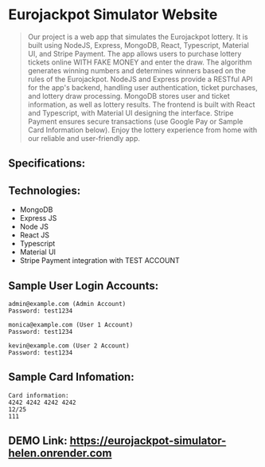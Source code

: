 # Eurojackpot Simulator Website

> Our project is a web app that simulates the Eurojackpot lottery. It is built using NodeJS, Express, MongoDB, React, Typescript, Material UI, and Stripe Payment. The app allows users to purchase lottery tickets online WITH FAKE MONEY and enter the draw. The algorithm generates winning numbers and determines winners based on the rules of the Eurojackpot. NodeJS and Express provide a RESTful API for the app's backend, handling user authentication, ticket purchases, and lottery draw processing. MongoDB stores user and ticket information, as well as lottery results. The frontend is built with React and Typescript, with Material UI designing the interface. Stripe Payment ensures secure transactions (use Google Pay or Sample Card Information below). Enjoy the lottery experience from home with our reliable and user-friendly app.

## Specifications:

## Technologies:

- MongoDB
- Express JS
- Node JS
- React JS
- Typescript
- Material UI
- Stripe Payment integration with TEST ACCOUNT

## Sample User Login Accounts:

```
admin@example.com (Admin Account)
Password: test1234

monica@example.com (User 1 Account)
Password: test1234

kevin@example.com (User 2 Account)
Password: test1234
```

## Sample Card Infomation:

```
Card information:
4242 4242 4242 4242
12/25
111
```

## DEMO Link: https://eurojackpot-simulator-helen.onrender.com
